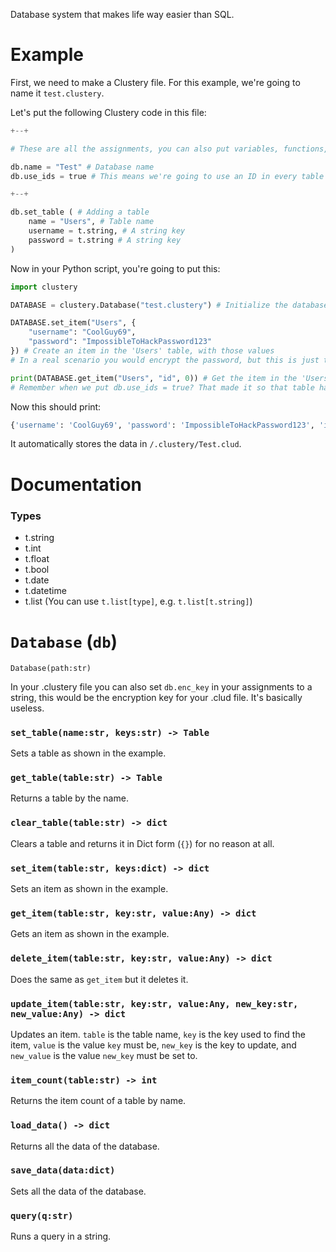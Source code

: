 Database system that makes life way easier than SQL.

Example
===

First, we need to make a Clustery file. For this example, we're going to name it `test.clustery`.

Let's put the following Clustery code in this file:

```py
+--+

# These are all the assignments, you can also put variables, functions, classes, etc. Just make sure to use escape characters when using this syntax since the Clustery parser is not perfect and won't ignore comments in terms of this syntax :/

db.name = "Test" # Database name
db.use_ids = true # This means we're going to use an ID in every table in this database

+--+

db.set_table ( # Adding a table
    name = "Users", # Table name
    username = t.string, # A string key
    password = t.string # A string key
)
```

Now in your Python script, you're going to put this:

```py
import clustery

DATABASE = clustery.Database("test.clustery") # Initialize the database

DATABASE.set_item("Users", {
    "username": "CoolGuy69",
    "password": "ImpossibleToHackPassword123"
}) # Create an item in the 'Users' table, with those values
# In a real scenario you would encrypt the password, but this is just to show how to use Clustery

print(DATABASE.get_item("Users", "id", 0)) # Get the item in the 'Users' table where the 'id' key is equal to 0
# Remember when we put db.use_ids = true? That made it so that table has  the ID key!
```

Now this should print:
```py
{'username': 'CoolGuy69', 'password': 'ImpossibleToHackPassword123', 'id': 0}
```

It automatically stores the data in `/.clustery/Test.clud`.

Documentation
===

### Types

* t.string
* t.int
* t.float
* t.bool
* t.date
* t.datetime
* t.list (You can use `t.list[type]`, e.g. `t.list[t.string]`)

`Database` (`db`)
===
`Database(path:str)`

In your .clustery file you can also set `db.enc_key` in your assignments to a string, this would be the encryption key for your .clud file. It's basically useless.

### `set_table(name:str, keys:str) -> Table`
Sets a table as shown in the example.

### `get_table(table:str) -> Table`
Returns a table by the name.

### `clear_table(table:str) -> dict`
Clears a table and returns it in Dict form (`{}`) for no reason at all.

### `set_item(table:str, keys:dict) -> dict`
Sets an item as shown in the example.

### `get_item(table:str, key:str, value:Any) -> dict`
Gets an item as shown in the example.

### `delete_item(table:str, key:str, value:Any) -> dict`
Does the same as `get_item` but it deletes it.

### `update_item(table:str, key:str, value:Any, new_key:str, new_value:Any) -> dict`
Updates an item. `table` is the table name, `key` is the key used to find the item, `value` is the value `key` must be, `new_key` is the key to update, and `new_value` is the value `new_key` must be set to.

### `item_count(table:str) -> int`
Returns the item count of a table by name.

### `load_data() -> dict`
Returns all the data of the database.

### `save_data(data:dict)`
Sets all the data of the database.

### `query(q:str)`
Runs a query in a string.